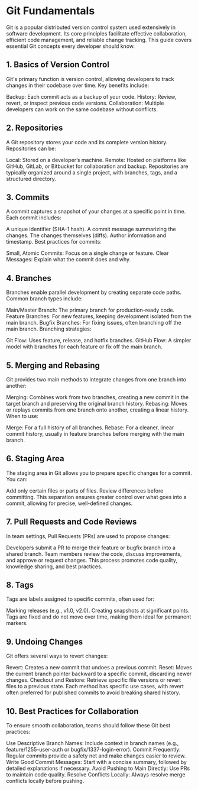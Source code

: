 # Git Fundamentals
Git is a popular distributed version control system used extensively in software development. Its core principles facilitate effective collaboration, efficient code management, and reliable change tracking. This guide covers essential Git concepts every developer should know.

## 1. Basics of Version Control
Git's primary function is version control, allowing developers to track changes in their codebase over time. Key benefits include:

Backup: Each commit acts as a backup of your code.
History: Review, revert, or inspect previous code versions.
Collaboration: Multiple developers can work on the same codebase without conflicts.
## 2. Repositories
A Git repository stores your code and its complete version history. Repositories can be:

Local: Stored on a developer’s machine.
Remote: Hosted on platforms like GitHub, GitLab, or Bitbucket for collaboration and backup.
Repositories are typically organized around a single project, with branches, tags, and a structured directory.

## 3. Commits
A commit captures a snapshot of your changes at a specific point in time. Each commit includes:

A unique identifier (SHA-1 hash).
A commit message summarizing the changes.
The changes themselves (diffs).
Author information and timestamp.
Best practices for commits:

Small, Atomic Commits: Focus on a single change or feature.
Clear Messages: Explain what the commit does and why.
## 4. Branches
Branches enable parallel development by creating separate code paths. Common branch types include:

Main/Master Branch: The primary branch for production-ready code.
Feature Branches: For new features, keeping development isolated from the main branch.
Bugfix Branches: For fixing issues, often branching off the main branch.
Branching strategies:

Git Flow: Uses feature, release, and hotfix branches.
GitHub Flow: A simpler model with branches for each feature or fix off the main branch.
## 5. Merging and Rebasing
Git provides two main methods to integrate changes from one branch into another:

Merging: Combines work from two branches, creating a new commit in the target branch and preserving the original branch history.
Rebasing: Moves or replays commits from one branch onto another, creating a linear history.
When to use:

Merge: For a full history of all branches.
Rebase: For a cleaner, linear commit history, usually in feature branches before merging with the main branch.
## 6. Staging Area
The staging area in Git allows you to prepare specific changes for a commit. You can:

Add only certain files or parts of files.
Review differences before committing.
This separation ensures greater control over what goes into a commit, allowing for precise, well-defined changes.

## 7. Pull Requests and Code Reviews
In team settings, Pull Requests (PRs) are used to propose changes:

Developers submit a PR to merge their feature or bugfix branch into a shared branch.
Team members review the code, discuss improvements, and approve or request changes.
This process promotes code quality, knowledge sharing, and best practices.

## 8. Tags
Tags are labels assigned to specific commits, often used for:

Marking releases (e.g., v1.0, v2.0).
Creating snapshots at significant points.
Tags are fixed and do not move over time, making them ideal for permanent markers.

## 9. Undoing Changes
Git offers several ways to revert changes:

Revert: Creates a new commit that undoes a previous commit.
Reset: Moves the current branch pointer backward to a specific commit, discarding newer changes.
Checkout and Restore: Retrieve specific file versions or revert files to a previous state.
Each method has specific use cases, with revert often preferred for published commits to avoid breaking shared history.

## 10. Best Practices for Collaboration
To ensure smooth collaboration, teams should follow these Git best practices:

Use Descriptive Branch Names: Include context in branch names (e.g., feature/1255-user-auth or bugfix/1337-login-error).
Commit Frequently: Regular commits provide a safety net and make changes easier to review.
Write Good Commit Messages: Start with a concise summary, followed by detailed explanations if necessary.
Avoid Pushing to Main Directly: Use PRs to maintain code quality.
Resolve Conflicts Locally: Always resolve merge conflicts locally before pushing.
